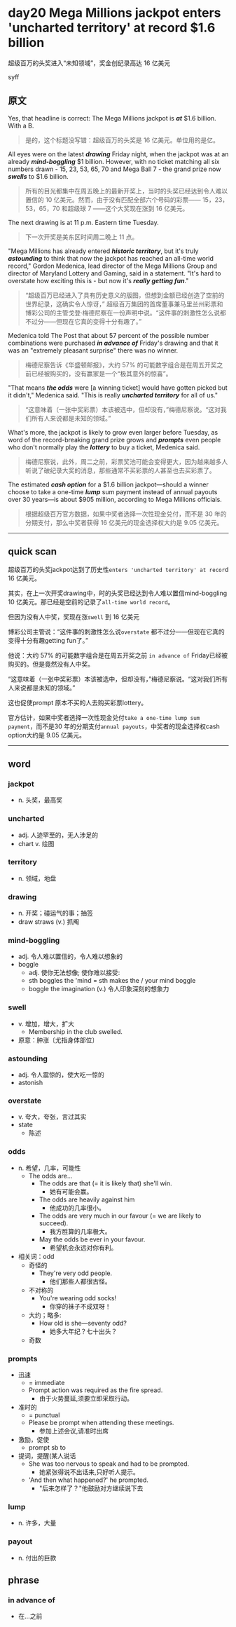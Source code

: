 # day20 Mega Millions jackpot enters 'uncharted territory' at record $1.6 billion

超级百万的头奖进入“未知领域”，奖金创纪录高达 16 亿美元

syff

## 原文

Yes, that headline is correct: The Mega Millions jackpot is ***at*** \$1.6 billion. With a B.

> 是的，这个标题没写错：超级百万的头奖是 16 亿美元。单位用的是亿。

All eyes were on the latest ***drawing*** Friday night, when the jackpot was at an already ***mind-boggling***  \$1 billion. However, with no ticket matching all six numbers drawn - 15, 23, 53, 65, 70 and Mega Ball 7 - the grand prize now ***swells*** to \$1.6 billion.

> 所有的目光都集中在周五晚上的最新开奖上，当时的头奖已经达到令人难以置信的 10 亿美元。然而，由于没有匹配全部六个号码的彩票—— 15，23，53，65，70 和超级球 7 ——这个大奖现在涨到 16 亿美元。

The next drawing is at 11 p.m. Eastern time Tuesday.

> 下一次开奖是美东区时间周二晚上 11 点。

"Mega Millions has already entered ***historic territory***, but it's truly ***astounding*** to think that now the jackpot has reached an all-time world record," Gordon Medenica, lead director of the Mega Millions Group and director of Maryland Lottery and Gaming, said in a statement. "It's hard to overstate how exciting this is - but now it's ***really getting fun***."

> “超级百万已经进入了具有历史意义的版图，但想到金额已经创造了空前的世界纪录，这确实令人惊讶，” 超级百万集团的首席董事兼马里兰州彩票和博彩公司的主管戈登·梅德尼察在一份声明中说。“这件事的刺激性怎么说都不过分——但现在它真的变得十分有趣了。”

Medenica told The Post that about 57 percent of the possible number combinations were purchased ***in advance of*** Friday's drawing and that it was an "extremely pleasant surprise" there was no winner.

> 梅德尼察告诉《华盛顿邮报》，大约 57% 的可能数字组合是在周五开奖之前已经被购买的，没有赢家是一个“极其意外的惊喜”。

"That means ***the odds*** were [a winning ticket] would have gotten picked but it didn't," Medenica said. "This is really ***uncharted territory*** for all of us."

> “这意味着（一张中奖彩票）本该被选中，但却没有，”梅德尼察说。“这对我们所有人来说都是未知的领域。”

What's more, the jackpot is likely to grow even larger before Tuesday, as word of the record-breaking grand prize grows and ***prompts*** even people who don't normally play the ***lottery***  to buy a ticket, Medenica said.

> 梅德尼察说，此外，周二之前，彩票奖池可能会变得更大，因为越来越多人听说了破纪录大奖的消息，那些通常不买彩票的人甚至也去买彩票了。

The estimated ***cash option*** for a ​\$1.6 billion jackpot—should a winner choose to take a one-time ***lump*** sum payment instead of annual payouts over 30 years—is about ​$905 million, according to Mega Millions officials.

> 根据超级百万官方数据，如果中奖者选择一次性现金兑付，而不是 30 年的分期支付，那么中奖者获得 16 亿美元的现金选择权大约是 9.05 亿美元。

------

## quick scan

超级百万的头奖jackpot达到了历史性`enters 'uncharted territory' at recor`d 16 亿美元。

其实，在上一次开奖drawing中，时的头奖已经达到令人难以置信mind-boggling 10 亿美元。那已经是空前的记录了`all-time world record`。

但因为没有人中奖，奖现在涨`swell` 到 16 亿美元

博彩公司主管说：“这件事的刺激性怎么说`overstate` 都不过分——但现在它真的变得十分有趣getting fun了。”

他说：大约 57% 的可能数字组合是在周五开奖之前 `in advance of` Friday已经被购买的。但是竟然没有人中奖。

“这意味着（一张中奖彩票）本该被选中，但却没有，”梅德尼察说。“这对我们所有人来说都是未知的领域。”

这也促使prompt 原本不买的人去购买彩票lottery。

官方估计，如果中奖者选择一次性现金兑付`take a one-time lump sum payment`，而不是30 年的分期支付`annual payouts`，中奖者的现金选择权cash option大约是 9.05 亿美元。

------

## word

### jackpot

* n. 头奖，最高奖
### uncharted
* adj. 人迹罕至的，无人涉足的
* chart v. 绘图
### territory
* n. 领域，地盘
### drawing
* n. 开奖；碰运气的事；抽签
* draw straws (v.) 抓阄
### mind-boggling
* adj. 令人难以置信的，令人难以想象的
* boggle 
    * adj. 使你无法想像; 使你难以接受:
    * sth boggles the 'mind  =  sth makes the / your mind boggle
    * boggle the imagination (v.) 令人印象深刻的想象力
### swell
* v. 增加，增大，扩大 
    * Membership in the club swelled.
* 原意：肿涨〔尤指身体部位〕
### astounding
* adj. 令人震惊的，使大吃一惊的
* astonish
### overstate
* v. 夸大，夸张，言过其实
* state
    * 陈述
### odds
* n. 希望，几率，可能性
    * The odds are...
        * The odds are that (= it is likely that) she'll win.
            * 她有可能会赢。 
        * The odds are heavily against him
            * 他成功的几率很小。 
        *  The odds are very much in our favour (= we are likely to succeed).
            * 我方胜算的几率极大。 
        * May the odds be ever in your favour.
            * 希望机会永远对你有利。
* 相关词：odd
    * 奇怪的 
        * They're very odd people. 
            * 他们那些人都很古怪。 
    * 不对称的 
        * You're wearing odd socks! 
            * 你穿的袜子不成双呀！ 
    * 大约；略多:
        * How old is she—seventy odd? 
            * 她多大年纪？七十出头？ 	
    * 奇数
### prompts
* 迅速
    * = immediate
    *  Prompt action was required as the fire spread. 
        *    由于火势蔓延,须要立即采取行动。 
* 准时的
    *  = punctual 
    * Please be prompt when attending these meetings. 
        *   参加上述会议,请准时出席
* 激励，促使
    * prompt sb to 
* 提词，提醒(某人说话
    *   She was too nervous to speak and had to be prompted. 
        *    她紧张得说不出话来,只好听人提示。
    * 'And then what happened?' he prompted. 
        *   "后来怎样了？"他鼓励对方继续说下去
### lump 
* n. 许多，大量
### payout
* n. 付出的巨款
## phrase
### in advance of
* 在...之前